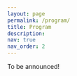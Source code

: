 ```yaml
---
layout: page
permalink: /program/
title: Program
description:
nav: true
nav_order: 2
---
```


To be announced!
